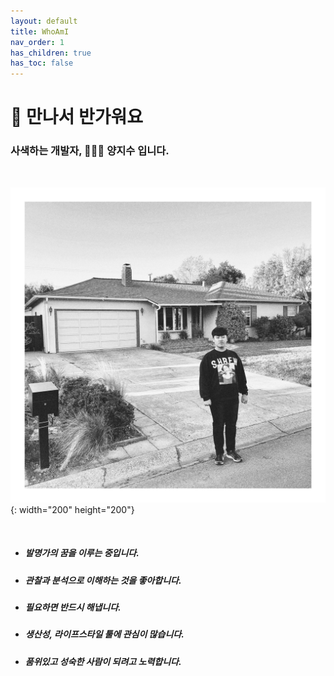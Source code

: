 ```yaml
---
layout: default
title: WhoAmI
nav_order: 1
has_children: true
has_toc: false
---
```



# 👋 만나서 반가워요

### 사색하는 개발자, 🧑🏻‍💻 양지수 입니다.

<br>

![caption](./assets/profile.jpeg){: width="200" height="200"}

<br>

- ##### 발명가의 꿈을 이루는 중입니다.
- ##### 관찰과 분석으로 이해하는 것을 좋아합니다.
- ##### 필요하면 반드시 해냅니다.
- ##### 생산성, 라이프스타일 툴에 관심이 많습니다.
- ##### 품위있고 성숙한 사람이 되려고 노력합니다.
